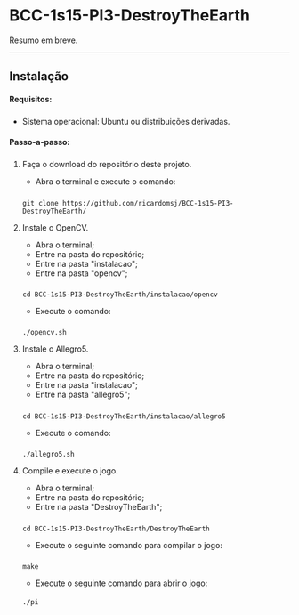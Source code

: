 <h1 id="bcc-1s15-pi3-destroytheearth">BCC-1s15-PI3-DestroyTheEarth</h1>
<p>Resumo em breve.</p>
<hr />
<h2 id="instalacao">Instalação</h2>
<h4 id="requisitos">Requisitos:</h4>
<h5></h5>
<ul>
<li>Sistema operacional: Ubuntu ou distribuições derivadas.</li>
</ul>
<h4 id="passo-a-passo">Passo-a-passo:</h4>
<h5></h5>
<ol>
<li>
<p>Faça o download do repositório deste projeto.</p>
<ul>
<li>Abra o terminal e execute o comando:</li>
</ul>
<h5></h5>
<pre><code>git clone https://github.com/ricardomsj/BCC-1s15-PI3-DestroyTheEarth/
</code></pre>
</li>
<li>
<p>Instale o OpenCV.</p>
<ul>
<li>Abra o terminal;</li>
<li>Entre na pasta do repositório;</li>
<li>Entre na pasta "instalacao";</li>
<li>Entre na pasta "opencv";</li>
</ul>
<h5></h5>
<pre><code>cd BCC-1s15-PI3-DestroyTheEarth/instalacao/opencv
</code></pre>
<ul>
<li>Execute o comando:</li>
</ul>
<h5></h5>
<pre><code>./opencv.sh
</code></pre>
</li>
<li>
<p>Instale o Allegro5.</p>
<ul>
<li>Abra o terminal;</li>
<li>Entre na pasta do repositório;</li>
<li>Entre na pasta "instalacao";</li>
<li>Entre na pasta "allegro5";</li>
</ul>
<h5></h5>
<pre><code>cd BCC-1s15-PI3-DestroyTheEarth/instalacao/allegro5
</code></pre>
<ul>
<li>Execute o comando:</li>
</ul>
<h5></h5>
<pre><code>./allegro5.sh
</code></pre>
</li>
<li>
<p>Compile e execute o jogo.</p>
<ul>
<li>Abra o terminal;</li>
<li>Entre na pasta do repositório;</li>
<li>Entre na pasta "DestroyTheEarth";</li>
</ul>
<h5></h5>
<pre><code>cd BCC-1s15-PI3-DestroyTheEarth/DestroyTheEarth
</code></pre>
<ul>
<li>Execute o seguinte comando para compilar o jogo:</li>
</ul>
<h5></h5>
<pre><code>make
</code></pre>
<ul>
<li>Execute o seguinte comando para abrir o jogo:</li>
</ul>
<h4></h4>
<pre><code>./pi
</code></pre>
</li>
</ol>
